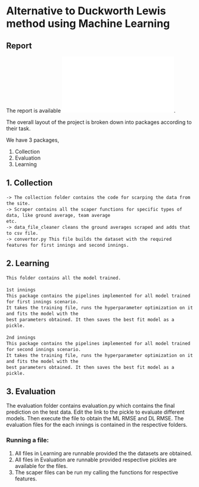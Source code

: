 # Alternative to Duckworth Lewis method using Machine Learning

## Report
The report is available ![here](/ML.pdf). 

The overall layout of the project is broken down into packages according to their task.

We have 3 packages,
1. Collection
2. Evaluation
3. Learning


## 1. Collection
    -> The collection folder contains the code for scarping the data from the site.
    -> Scraper contains all the scaper functions for specific types of data, like ground average, team average
    etc.
    -> data_file_cleaner cleans the ground averages scraped and adds that to csv file.
    -> convertor.py This file builds the dataset with the required features for first innings and second innings.

## 2. Learning
    This folder contains all the model trained.

    1st innings
    This package contains the pipelines implemented for all model trained for first innings scenario.
    It takes the training file, runs the hyperparameter optimization on it and fits the model with the
    best parameters obtained. It then saves the best fit model as a pickle.

    2nd innings
    This package contains the pipelines implemented for all model trained for second innings scenario.
    It takes the training file, runs the hyperparameter optimization on it and fits the model with the
    best parameters obtained. It then saves the best fit model as a pickle.

## 3. Evaluation
   The evaluation folder contains evaluation.py which contains the final prediction on the test data.
   Edit the link to the pickle to evaluate different models. Then execute the file to obtain the ML RMSE
   and DL RMSE. The evaluation files for the each innings is contained in the respective folders.

### Running a file:
1. All files in Learning are runnable provided the the datasets are obtained.
2. All files in Evaluation are runnable provided respective pickles are available for the files.
3. The scaper files can be run my calling the functions for respective features.
